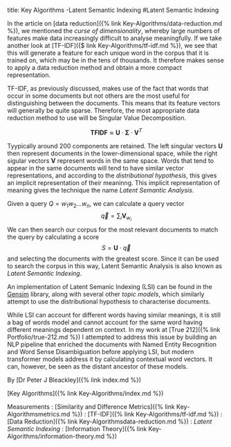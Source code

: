 title: Key Algorithms -Latent Semantic Indexing
#Latent Semantic Indexing

In the article on [data reduction]({% link Key-Algorithms/data-reduction.md %}), we mentioned the *curse of dimensionality*, whereby large numbers of features make data increasingly difficult to analyse meaningfully. If we take another look at [TF-IDF]({$ link Key-Algorithms/tf-idf.md %}), we see that this will generate a feature for each unique word in the corpus that it is trained on, which may be in the tens of thousands. It therefore makes sense to apply a data reduction method and obtain a more compact representation.

TF-IDF, as previously discussed, makes use of the fact that words that occur in some documents but not others are the most useful for distinguishing between the documents. This means that its feature vectors will generally be quite sparse. Therefore, the most appropriate data reduction method to use will be Singular Value Decomposition.

$$\mathbf{TFIDF} \approx \mathbf{U} \cdot \mathbf{\Sigma} \cdot \mathbf{V}^{T}$$

Tyypically around 200 components are retained. The left singular vectors $\mathbf{U}$ then represent documents in the lower-dimensional space, while the right sigular vectors $\mathbf{V}$ represent words in the same space. Words that tend to appear in the same documents will tend to have similar vector representations, and according to the *distributional hypothesis*, this gives an implicit representation of their meaninng. This implicit representation of meaning gives the technique the name *Latent Semantic Analysis*.

Given a query $Q = w_{1}w_{2}\ldots w_{n}$, we can calculate a query vector
$$\vec{q} = \sum_{i}\mathbf{V}_{w_{i}}$$
We can then search our corpus for the most relevant documents to match the query by calculating a score
$$S = \mathbf{U} \cdot \vec{q}$$ and selecting the documents with the greatest score. Since it can be used to search the corpus in this way, Latent Semantic Analysis is also known as *Latent Semantic Indexing*.

An implementation of Latent Semanic Indexing (LSI) can be found in the [Gensim](https://radimrehurek.com/gensim/models/lsimodel.html) library, along with several other *topic models*, which similarly attempt to use the distributional hypothesis to characterise documents.

While LSI can account for different words having similar meanings, it is still a bag of words model and cannot account for the same word having different meanings dependent on context. In my work at [True 212]({% link Portfolio/true-212.md %}) I attempted to address this issue by building an NLP pipeline that enriched the documents with Named Entity Recognition and Word Sense Disambiguation before applying LSI, but modern transformer models address it by calculating contextual word vectors. It can, however, be seen as the distant ancestor of these models.

By [Dr Peter J Bleackley]({% link index.md %})
 
 [Key Algorithms]({% link Key-Algorithms/index.md %})
 
 Measurements
: [Similarity and Difference Metrics]({% link Key-Algorithmsmetrics.md %})
: [TF-IDF]({% link Key-Algorithms/tf-idf.md %})
: [Data Reduction]({% link Key-Algorithmsdata-reduction.md %})
: *Latent Semantic Indexing*
: [Information Theory]({% link Key-Algorithms/information-theory.md %})

